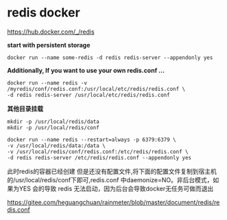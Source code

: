 # redis docker

https://hub.docker.com/_/redis

 **start with persistent storage** 

    docker run --name some-redis -d redis redis-server --appendonly yes

 **Additionally, If you want to use your own redis.conf ...** 

    docker run --name redis -v /myredis/conf/redis.conf:/usr/local/etc/redis/redis.conf \
    -d redis redis-server /usr/local/etc/redis/redis.conf

 **其他目录挂载** 

    mkdir -p /usr/local/redis/data
    mkdir -p /usr/local/redis/conf

    docker run --name redis --restart=always -p 6379:6379 \
    -v /usr/local/redis/data:/data \
    -v /usr/local/redis/conf/redis.conf:/etc/redis/redis.conf \
    -d redis redis-server /etc/redis/redis.conf --appendonly yes


此时redis的容器已经创建 但是还没有配置文件,将下面的配置文件复制到宿主机的/usr/local/redis/conf下即可,redis.conf 中daemonize=NO。非后台模式，如果为YES 会的导致 redis 无法启动，因为后台会导致docker无任务可做而退出

https://gitee.com/heguangchuan/rainmeter/blob/master/document/redis/redis.conf
   